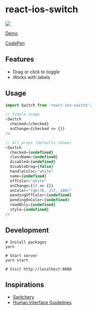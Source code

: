 # react-ios-switch

<img src="https://img.shields.io/npm/dm/react-ios-switch.svg">

[Demo](https://clari.github.io/react-ios-switch)

[CodePen](https://codepen.io/mking-clari/pen/dzKxdb)

## Features

- Drag or click to toggle
- Works with labels

## Usage

```javascript
import Switch from 'react-ios-switch';

// Simple usage
<Switch
  checked={checked}
  onChange={checked => {}}
/>

// All props (defaults shown)
<Switch
  checked={undefined}
  className={undefined}
  disabled={undefined}
  disableDrag={false}
  handleColor="white"
  name={undefined}
  offColor="white"
  onChange={() => {}}
  onColor="rgb(76, 217, 100)"
  pendingOffColor={undefined}
  pendingOnColor={undefined}
  readOnly={undefined}
  style={undefined}
/>
```

## Development

```
# Install packages
yarn

# Start server
yarn start

# Visit http://localhost:8080
```

## Inspirations

- [Switchery](https://abpetkov.github.io/switchery)
- [Human Interface Guidelines](https://developer.apple.com/ios/human-interface-guidelines/visual-design/color)
